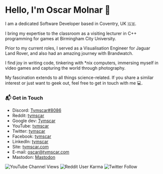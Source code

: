 # Hello, I'm Oscar Molnar 👋

I am a dedicated Software Developer based in Coventry, UK 🇬🇧.

I bring my expertise to the classroom as a visiting lecturer in C++ programming for games at Birmingham City University.

Prior to my current roles, I served as a Visualisation Engineer for Jaguar Land Rover, and also had an amazing journey with Brandwatch.

I find joy in writing code, tinkering with *nix computers, immersing myself in video games and capturing the world through photography.

My fascination extends to all things science-related. If you share a similar interest or just want to geek out, feel free to get in touch with me 💻.

### 📬 Get in Touch

- Discord: [Tymscar#8086][discord]
- Reddit: [tymscar][reddit]
- Google dev: [Tymscar][gdev]
- YouTube: [tymscar][youtube]
- Twitter: [tymscar][twitter]
- Facebook: [tymscar][facebook]
- LinkedIn: [tymscar][linkedin]
- Site: [tymscar.com][site]
- E-mail: oscar@tymscar.com
- Mastodon: <a rel="me" href="https://fosstodon.org/@Tymscar">Mastodon</a>




[discord]: https://discord.com/users/120366450199363587
[reddit]: https://www.reddit.com/user/tymscar/
[gdev]: https://g.dev/tymscar
[youtube]: https://www.youtube.com/tymscar
[twitter]: https://twitter.com/Tymscar
[facebook]: https://www.facebook.com/tymscar
[linkedin]: https://www.linkedin.com/in/tymscar/
[site]: https://tymscar.com



![YouTube Channel Views](https://img.shields.io/youtube/channel/views/UC4oOTUQqQ3YhXY9R6AG-x1A?style=social)
![Reddit User Karma](https://img.shields.io/reddit/user-karma/combined/tymscar?label=karma&style=social)
![Twitter Follow](https://img.shields.io/twitter/follow/tymscar?label=Followers&style=social)
